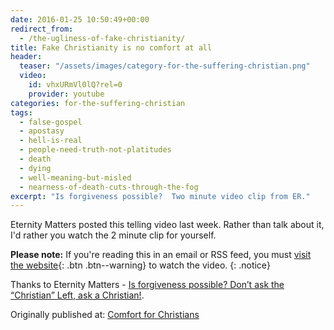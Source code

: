 ```yaml
---
date: 2016-01-25 10:50:49+00:00
redirect_from:
  - /the-ugliness-of-fake-christianity/
title: Fake Christianity is no comfort at all
header:
  teaser: "/assets/images/category-for-the-suffering-christian.png"
  video:
    id: vhxURmVl0lQ?rel=0
    provider: youtube
categories: for-the-suffering-christian
tags:
  - false-gospel
  - apostasy
  - hell-is-real
  - people-need-truth-not-platitudes
  - death
  - dying
  - well-meaning-but-misled
  - nearness-of-death-cuts-through-the-fog
excerpt: "Is forgiveness possible?  Two minute video clip from ER."
---
```


Eternity Matters posted this telling video last week.  Rather than talk about it, I'd rather you watch the 2 minute clip for yourself.

**Please note:** If you're reading this in an email or RSS feed, you must [visit the website](http://www.alecsatin.com/for-the-suffering-christian/fake-christianity-is-no-comfort-at-all/){: .btn .btn--warning} to watch the video.
{: .notice}


Thanks to Eternity Matters - [Is forgiveness possible? Don’t ask the “Christian” Left, ask a Christian!](https://1eternitymatters.wordpress.com/2016/01/19/is-forgiveness-possible-dont-ask-the-christian-left-ask-a-christian-2/).


<div>Originally published at: <a href='http://www.alecsatin.com/'>Comfort for Christians</a></div>
